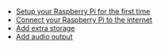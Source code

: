 - [Setup your Raspberry Pi for the first time](quickstart.md)
- [Connect your Raspberry Pi to the internet](networking.md)
- [Add extra storage](storage.md)
- [Add audio output](audio.md)
